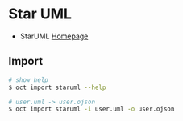# Star UML

* StarUML [Homepage](https://staruml.io/)

## Import

```bash
# show help
$ oct import staruml --help

# user.uml -> user.ojson
$ oct import staruml -i user.uml -o user.ojson 
```
